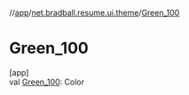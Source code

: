 //[app](../../index.md)/[net.bradball.resume.ui.theme](index.md)/[Green_100](-green_100.md)

# Green_100

[app]\
val [Green_100](-green_100.md): Color
